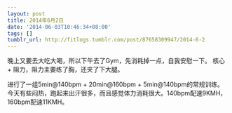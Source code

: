 ```yaml
---
layout: post
title: 2014年6月2日
date: '2014-06-03T10:46:34+08:00'
tags: []
tumblr_url: http://fitlogs.tumblr.com/post/87658309947/2014-6-2
---
```

晚上又要去大吃大喝，所以下午去了Gym，先消耗掉一点，自我安慰一下。
核心 + 阻力，阻力主要练了胸，还夹了下大腿。

进行了一组5min@140bpm + 20min@160bpm + 5min@140bpm的常规训练。今天有些闷热，跑起来出汗很多，而且感觉体力消耗很大。140bpm配速9KMH，160bpm配速11KMH。
